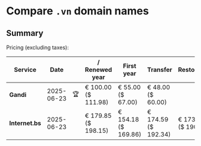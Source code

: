 # Compare `.vn` domain names

## Summary

Pricing (excluding taxes):

| Service | Date |  | / Renewed year | First year | Transfer | Restoration |
|--|--|--|--|--|--|--|
| **Gandi** | 2025-06-23 | 🏆 | € 100.00<br>($ 111.98) | € 55.00<br>($ 67.00) | € 48.00<br>($ 60.00) |  |
| **Internet.bs** | 2025-06-23 |  | € 179.85<br>($ 198.15) | € 154.18<br>($ 169.86) | € 174.59<br>($ 192.34) | € 173.19<br>($ 190.85) |

